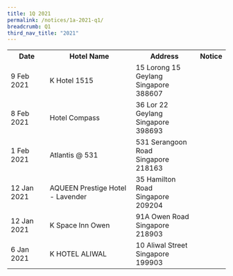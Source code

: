 ```yaml
---
title: 1Q 2021
permalink: /notices/1a-2021-q1/
breadcrumb: Q1
third_nav_title: "2021"
---
```





<table>
   <tr>
    <th>Date</th>
    <th>Hotel Name</th>
    <th>Address</th>
    <th>Notice</th>
  </tr>
    <tr>
    <td>9 Feb 2021</td>
    <td>K Hotel 1515</td>
    <td>15 Lorong 15 Geylang <br>Singapore 388607<br></td>
    <td><a href="/files/k hotel 1515.pdf"></a></td>
  </tr>
    <tr>
    <td>8 Feb 2021</td>
    <td>Hotel Compass</td>
    <td>36 Lor 22 Geylang <br>Singapore 398693<br></td>
    <td><a href="/files/hotel compass(1).pdf"></a></td>
  </tr>
    <tr>
    <td>1 Feb 2021</td>
    <td>Atlantis @ 531</td>
    <td>531 Serangoon Road <br>Singapore 218163<br></td>
    <td><a href="/files/atlantis at 531.pdf"></a></td>
  </tr>
    <tr>
    <td>12 Jan 2021</td>
    <td>AQUEEN Prestige Hotel - Lavender</td>
    <td>35 Hamilton Road <br>Singapore 209204<br></td>
    <td><a href="/files/aqueen prestige hotel - lavender.pdf"></a></td>
  </tr>
   <tr>
    <td>12 Jan 2021</td>
    <td>K Space Inn Owen</td>
    <td>91A Owen Road <br>Singapore 218903<br></td>
    <td><a href="/files/k space inn owen.pdf"></a></td>
  </tr>
   <tr>
    <td>6 Jan 2021</td>
    <td>K HOTEL ALIWAL</td>
    <td>10 Aliwal Street <br>Singapore 199903<br></td>
    <td><a href="/files/k hotel aliwal.pdf"></a></td>
  </tr>
